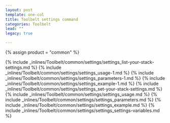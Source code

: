 ```yaml
---
layout: post
template: one-col
title: Toolbelt settings command
categories: Toolbelt
lead: ""
legacy: true

---
```

{% assign product = "common" %}

{% include _inlines/Toolbelt/common/settings/settings_list-your-stack-settings.md %}
{% include _inlines/Toolbelt/common/settings/settings_usage-1.md %}
{% include _inlines/Toolbelt/common/settings/settings_parameters-1.md %}
{% include _inlines/Toolbelt/common/settings/settings_example-1.md %}
{% include _inlines/Toolbelt/common/settings/settings_set-your-stack-settings.md %}
{% include _inlines/Toolbelt/common/settings/settings_usage.md %}
{% include _inlines/Toolbelt/common/settings/settings_parameters.md %}
{% include _inlines/Toolbelt/common/settings/settings_example.md %}
{% include _inlines/Toolbelt/common/settings/settings_settings-variables.md %}